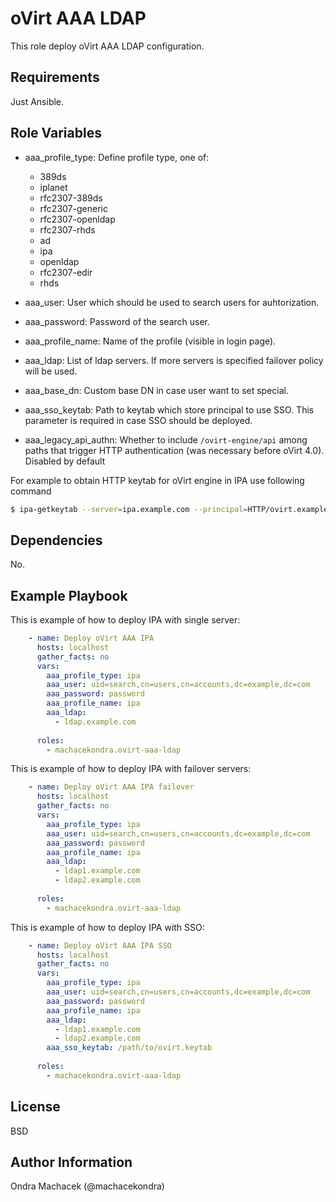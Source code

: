 oVirt AAA LDAP
==============

This role deploy oVirt AAA LDAP configuration.

Requirements
------------

Just Ansible.

Role Variables
--------------

* aaa_profile_type: Define profile type, one of: 

   - 389ds
   - iplanet
   - rfc2307-389ds
   - rfc2307-generic
   - rfc2307-openldap
   - rfc2307-rhds
   - ad
   - ipa
   - openldap
   - rfc2307-edir
   - rhds

* aaa_user: User which should be used to search users for auhtorization.
* aaa_password: Password of the search user.
* aaa_profile_name: Name of the profile (visible in login page).
* aaa_ldap: List of ldap servers. If more servers is specified failover policy will be used.
* aaa_base_dn: Custom base DN in case user want to set special.
* aaa_sso_keytab: Path to keytab which store principal to use SSO. This parameter is required in case SSO should be deployed.
* aaa_legacy_api_authn: Whether to include `/ovirt-engine/api` among paths that trigger HTTP authentication (was necessary before oVirt 4.0). Disabled by default

For example to obtain HTTP keytab for oVirt engine in IPA use following command
```bash
$ ipa-getkeytab --server=ipa.example.com --principal=HTTP/ovirt.example.com --keytab=ovirt.keytab
```

Dependencies
------------

No.

Example Playbook
----------------

This is example of how to deploy IPA with single server:

```yaml
    - name: Deploy oVirt AAA IPA
      hosts: localhost
      gather_facts: no
      vars:
        aaa_profile_type: ipa
        aaa_user: uid=search,cn=users,cn=accounts,dc=example,dc=com
        aaa_password: password
        aaa_profile_name: ipa
        aaa_ldap:
          - ldap.example.com
    
      roles:
        - machacekondra.ovirt-aaa-ldap
```

This is example of how to deploy IPA with failover servers:

```yaml
    - name: Deploy oVirt AAA IPA failover
      hosts: localhost
      gather_facts: no
      vars:
        aaa_profile_type: ipa
        aaa_user: uid=search,cn=users,cn=accounts,dc=example,dc=com
        aaa_password: password
        aaa_profile_name: ipa
        aaa_ldap:
          - ldap1.example.com
          - ldap2.example.com
    
      roles:
        - machacekondra.ovirt-aaa-ldap
```

This is example of how to deploy IPA with SSO:

```yaml
    - name: Deploy oVirt AAA IPA SSO
      hosts: localhost
      gather_facts: no
      vars:
        aaa_profile_type: ipa
        aaa_user: uid=search,cn=users,cn=accounts,dc=example,dc=com
        aaa_password: password
        aaa_profile_name: ipa
        aaa_ldap:
          - ldap1.example.com
          - ldap2.example.com
        aaa_sso_keytab: /path/to/ovirt.keytab
    
      roles:
        - machacekondra.ovirt-aaa-ldap
```

License
-------

BSD

Author Information
------------------

Ondra Machacek (@machacekondra)
